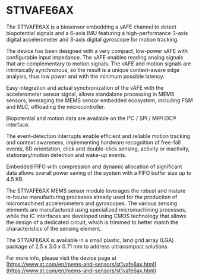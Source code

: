 # ST1VAFE6AX

The ST1VAFE6AX is a biosensor embedding a vAFE channel to detect biopotential signals and a 6-axis IMU featuring a high-performance 3-axis digital accelerometer and 3-axis digital gyroscope for motion tracking.

The device has been designed with a very compact, low-power vAFE with configurable input impedance. The vAFE enables reading analog signals that are complementary to motion signals. The vAFE and motion signals are intrinsically synchronous, so the result is a unique context-aware edge analysis, thus low power and with the minimum possible latency.

Easy integration and actual synchronization of the vAFE with the accelerometer sensor signal, allows standalone processing in MEMS sensors, leveraging the MEMS sensor embedded ecosystem, including FSM and MLC, offloading the microcontroller.

Biopotential and motion data are available on the I²C / SPI / MIPI I3C® interface.

The event-detection interrupts enable efficient and reliable motion tracking and context awareness, implementing hardware recognition of free-fall events, 6D orientation, click and double-click sensing, activity or inactivity, stationary/motion detection and wake-up events.

Embedded FIFO with compression and dynamic allocation of significant data allows overall power saving of the system with a FIFO buffer size up to 4.5 KB.

The ST1VAFE6AX MEMS sensor module leverages the robust and mature in-house manufacturing processes already used for the production of micromachined accelerometers and gyroscopes. The various sensing elements are manufactured using specialized micromachining processes, while the IC interfaces are developed using CMOS technology that allows the design of a dedicated circuit, which is trimmed to better match the characteristics of the sensing element.

The ST1VAFE6AX is available in a small plastic, land grid array (LGA) package of 2.5 x 3.0 x 0.71 mm to address ultracompact solutions.

For more info, please visit the device page at [https://www.st.com/en/mems-and-sensors/st1vafe6ax.html](https://www.st.com/en/mems-and-sensors/st1vafe6ax.html)

